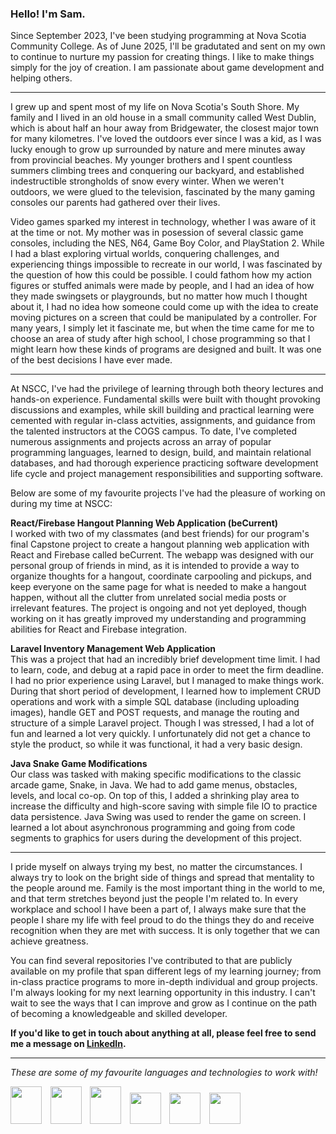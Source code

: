 ### Hello! I'm Sam.

Since September 2023, I've been studying programming at Nova Scotia Community College. As of June 2025, I'll be gradutated and sent on my own to continue to nurture my passion for creating things. I like to make things simply for the joy of creation. I am passionate about game development and helping others.

<hr/>

I grew up and spent most of my life on Nova Scotia's South Shore. My family and I lived in an old house in a small community called West Dublin, which is about half an hour away from Bridgewater, the closest major town for many kilometres. I've loved the outdoors ever since I was a kid, as I was lucky enough to grow up surrounded by nature and mere minutes away from provincial beaches. My younger brothers and I spent countless summers climbing trees and conquering our backyard, and established indestructible strongholds of snow every winter. When we weren't outdoors, we were glued to the television, fascinated by the many gaming consoles our parents had gathered over their lives.

Video games sparked my interest in technology, whether I was aware of it at the time or not. My mother was in posession of several classic game consoles, including the NES, N64, Game Boy Color, and PlayStation 2. While I had a blast exploring virtual worlds, conquering challenges, and experiencing things impossible to recreate in our world, I was fascinated by the question of how this could be possible. I could fathom how my action figures or stuffed animals were made by people, and I had an idea of how they made swingsets or playgrounds, but no matter how much I thought about it, I had no idea how someone could come up with the idea to create moving pictures on a screen that could be manipulated by a controller. For many years, I simply let it fascinate me, but when the time came for me to choose an area of study after high school, I chose programming so that I might learn how these kinds of programs are designed and built. It was one of the best decisions I have ever made.

<hr/>

At NSCC, I've had the privilege of learning through both theory lectures and hands-on experience. Fundamental skills were built with thought provoking discussions and examples, while skill building and practical learning were cemented with regular in-class actvities, assignments, and guidance from the talented instructors at the COGS campus. To date, I've completed numerous assignments and projects across an array of popular programming languages, learned to design, build, and maintain relational databases, and had thorough experience practicing software development life cycle and project management responsibilities and supporting software.

Below are some of my favourite projects I've had the pleasure of working on during my time at NSCC:

**React/Firebase Hangout Planning Web Application (beCurrent)**<br/>
I worked with two of my classmates (and best friends) for our program's final Capstone project to create a hangout planning web application with React and Firebase called beCurrent. The webapp was designed with our personal group of friends in mind, as it is intended to provide a way to organize thoughts for a hangout, coordinate carpooling and pickups, and keep everyone on the same page for what is needed to make a hangout happen, without all the clutter from unrelated social media posts or irrelevant features. The project is ongoing and not yet deployed, though working on it has greatly improved my understanding and programming abilities for React and Firebase integration.

**Laravel Inventory Management Web Application**<br/>
This was a project that had an incredibly brief development time limit. I had to learn, code, and debug at a rapid pace in order to meet the firm deadline. I had no prior experience using Laravel, but I managed to make things work. During that short period of development, I learned how to implement CRUD operations and work with a simple SQL database (including uploading images), handle GET and POST requests, and manage the routing and structure of a simple Laravel project. Though I was stressed, I had a lot of fun and learned a lot very quickly. I unfortunately did not get a chance to style the product, so while it was functional, it had a very basic design.

**Java Snake Game Modifications**<br/>
Our class was tasked with making specific modifications to the classic arcade game, Snake, in Java. We had to add game menus, obstacles, levels, and local co-op. On top of this, I added a shrinking play area to increase the difficulty and high-score saving with simple file IO to practice data persistence. Java Swing was used to render the game on screen. I learned a lot about asynchronous programming and going from code segments to graphics for users during the development of this project.

<hr/>

I pride myself on always trying my best, no matter the circumstances. I always try to look on the bright side of things and spread that mentality to the people around me. Family is the most important thing in the world to me, and that term stretches beyond just the people I'm related to. In every workplace and school I have been a part of, I always make sure that the people I share my life with feel proud to do the things they do and receive recognition when they are met with success. It is only together that we can achieve greatness.

You can find several repositories I've contributed to that are publicly available on my profile that span different legs of my learning journey; from in-class practice programs to more in-depth individual and group projects. I'm always looking for my next learning opportunity in this industry. I can't wait to see the ways that I can improve and grow as I continue on the path of becoming a knowledgeable and skilled developer.

<b>If you'd like to get in touch about anything at all, please feel free to send me a message on [LinkedIn](https://www.linkedin.com/in/cook-samuel/).</b>

<hr/>

<i>These are some of my favourite languages and technologies to work with!</i>

<div>
<img src="https://upload.wikimedia.org/wikipedia/commons/thumb/1/18/ISO_C%2B%2B_Logo.svg/1200px-ISO_C%2B%2B_Logo.svg.png" style="width:50px; height:60px; margin-right: 1vw;">
<img src="https://upload.wikimedia.org/wikipedia/commons/thumb/b/bd/Logo_C_sharp.svg/800px-Logo_C_sharp.svg.png" style="width:50px; height:60px; margin-right: 1vw;">
<img src="https://static-00.iconduck.com/assets.00/java-icon-1511x2048-6ikx8301.png" style="width:50px; height:60px; margin-right: 1vw;">
<img src="https://2ality.com/2011/10/logo-js/js.jpg" style="width:50px; height:50px; margin-right: 1vw;">
<img src="https://upload.wikimedia.org/wikipedia/commons/thumb/a/a7/React-icon.svg/1200px-React-icon.svg.png" style="width:50px; height:50px; margin-right: 1vw;">
<img src="https://upload.wikimedia.org/wikipedia/commons/thumb/9/9a/Laravel.svg/640px-Laravel.svg.png" style="width:50px; height:50px;">
</div>